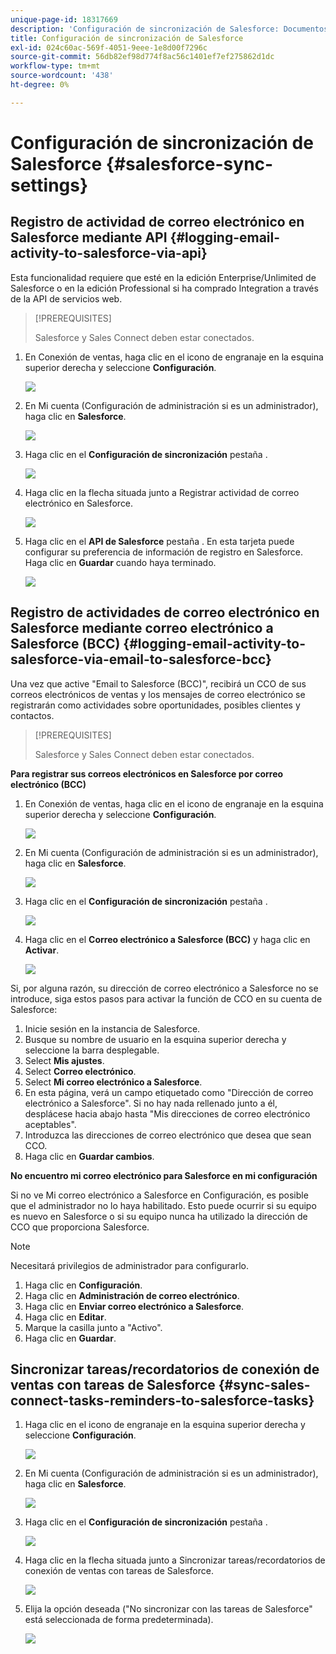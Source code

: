 ```yaml
---
unique-page-id: 18317669
description: 'Configuración de sincronización de Salesforce: Documentos de Marketo: Documentación del producto'
title: Configuración de sincronización de Salesforce
exl-id: 024c60ac-569f-4051-9eee-1e8d00f7296c
source-git-commit: 56db82ef98d774f8ac56c1401ef7ef275862d1dc
workflow-type: tm+mt
source-wordcount: '438'
ht-degree: 0%

---
```


# Configuración de sincronización de Salesforce {#salesforce-sync-settings}

## Registro de actividad de correo electrónico en Salesforce mediante API {#logging-email-activity-to-salesforce-via-api}

Esta funcionalidad requiere que esté en la edición Enterprise/Unlimited de Salesforce o en la edición Professional si ha comprado Integration a través de la API de servicios web.

>[!PREREQUISITES]
>
>Salesforce y Sales Connect deben estar conectados.

1. En Conexión de ventas, haga clic en el icono de engranaje en la esquina superior derecha y seleccione **Configuración**.

   ![](assets/one-2.png)

1. En Mi cuenta (Configuración de administración si es un administrador), haga clic en **Salesforce**.

   ![](assets/two-2.png)

1. Haga clic en el **Configuración de sincronización** pestaña .

   ![](assets/three-1.png)

1. Haga clic en la flecha situada junto a Registrar actividad de correo electrónico en Salesforce.

   ![](assets/four-1.png)

1. Haga clic en el **API de Salesforce** pestaña . En esta tarjeta puede configurar su preferencia de información de registro en Salesforce. Haga clic en **Guardar** cuando haya terminado.

   ![](assets/five.png)

## Registro de actividades de correo electrónico en Salesforce mediante correo electrónico a Salesforce (BCC) {#logging-email-activity-to-salesforce-via-email-to-salesforce-bcc}

Una vez que active &quot;Email to Salesforce (BCC)&quot;, recibirá un CCO de sus correos electrónicos de ventas y los mensajes de correo electrónico se registrarán como actividades sobre oportunidades, posibles clientes y contactos.

>[!PREREQUISITES]
>
>Salesforce y Sales Connect deben estar conectados.

**Para registrar sus correos electrónicos en Salesforce por correo electrónico (BCC)**

1. En Conexión de ventas, haga clic en el icono de engranaje en la esquina superior derecha y seleccione **Configuración**.

   ![](assets/one-3.png)

1. En Mi cuenta (Configuración de administración si es un administrador), haga clic en **Salesforce**.

   ![](assets/two-3.png)

1. Haga clic en el **Configuración de sincronización** pestaña .

   ![](assets/three-1.png)

1. Haga clic en el **Correo electrónico a Salesforce (BCC)** y haga clic en **Activar**.

   ![](assets/six-2.png)

Si, por alguna razón, su dirección de correo electrónico a Salesforce no se introduce, siga estos pasos para activar la función de CCO en su cuenta de Salesforce:

1. Inicie sesión en la instancia de Salesforce.
1. Busque su nombre de usuario en la esquina superior derecha y seleccione la barra desplegable.
1. Select **Mis ajustes**.
1. Select **Correo electrónico**.
1. Select **Mi correo electrónico a Salesforce**.
1. En esta página, verá un campo etiquetado como &quot;Dirección de correo electrónico a Salesforce&quot;. Si no hay nada rellenado junto a él, desplácese hacia abajo hasta &quot;Mis direcciones de correo electrónico aceptables&quot;.
1. Introduzca las direcciones de correo electrónico que desea que sean CCO.
1. Haga clic en **Guardar cambios**.

**No encuentro mi correo electrónico para Salesforce en mi configuración**

Si no ve Mi correo electrónico a Salesforce en Configuración, es posible que el administrador no lo haya habilitado. Esto puede ocurrir si su equipo es nuevo en Salesforce o si su equipo nunca ha utilizado la dirección de CCO que proporciona Salesforce.

>[!NOTE]
>
>Necesitará privilegios de administrador para configurarlo.

1. Haga clic en **Configuración**.
1. Haga clic en **Administración de correo electrónico**.
1. Haga clic en **Enviar correo electrónico a Salesforce**.
1. Haga clic en **Editar**.
1. Marque la casilla junto a &quot;Activo&quot;.
1. Haga clic en **Guardar**.

## Sincronizar tareas/recordatorios de conexión de ventas con tareas de Salesforce {#sync-sales-connect-tasks-reminders-to-salesforce-tasks}

1. Haga clic en el icono de engranaje en la esquina superior derecha y seleccione **Configuración**.

   ![](assets/one-3.png)

1. En Mi cuenta (Configuración de administración si es un administrador), haga clic en **Salesforce**.

   ![](assets/two-2.png)

1. Haga clic en el **Configuración de sincronización** pestaña .

   ![](assets/three-1.png)

1. Haga clic en la flecha situada junto a Sincronizar tareas/recordatorios de conexión de ventas con tareas de Salesforce.

   ![](assets/seven-2.png)

1. Elija la opción deseada (&quot;No sincronizar con las tareas de Salesforce&quot; está seleccionada de forma predeterminada).

   ![](assets/eight.png)
